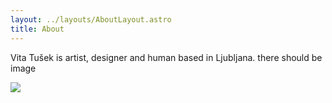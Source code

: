```yaml
---
layout: ../layouts/AboutLayout.astro
title: About
---
```


Vita Tušek is artist, designer and human based in Ljubljana. there should be image

![](/IMG_0155.jpg)
